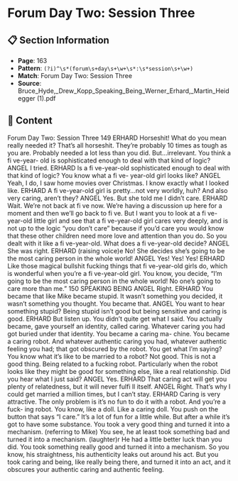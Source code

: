 # Forum Day Two: Session Three

## 📋 Section Information

- **Page**: 163
- **Pattern**: `(?i)^\s*(forum\s+day\s+\w+\s*:\s*session\s+\w+)`
- **Match**: Forum Day Two: Session Three
- **Source**: Bruce_Hyde,_Drew_Kopp_Speaking_Being_Werner_Erhard,_Martin_Heidegger (1).pdf

## 📄 Content

Forum Day Two: Session Three
149
ERHARD
Horseshit! What do you mean really needed it? That’s all horseshit. They’re probably 10 times as
tough as you are. Probably needed a lot less than you did. But...irrelevant. You think a fi ve-year-
old is sophisticated enough to deal with that kind of logic?
ANGEL
I tried.
ERHARD
Is a fi ve-year-old sophisticated enough to deal with that kind of logic? You know what a fi ve-
year-old girl looks like?
ANGEL
Yeah, I do, I saw home movies over Christmas. I know exactly what I looked like.
ERHARD
A fi ve-year-old girl is pretty...not very worldly, huh? And also very caring, aren’t they?
ANGEL
Yes. But she told me I didn’t care.
ERHARD
Wait. We’re not back at fi ve now. We’re having a discussion up here for a moment and then we’ll
go back to fi ve. But I want you to look at a fi ve-year-old little girl and see that a fi ve-year-old girl
cares very deeply, and is not up to the logic “you don’t care” because if you’d care you would
know that these other children need more love and attention than you do. So you dealt with it
like a fi ve-year-old. What does a fi ve-year-old decide?
ANGEL
She was right.
ERHARD (raising voice)e
No! She decides she’s going to be the most caring person in the whole world!
ANGEL
Yes! Yes! Yes!
ERHARD
Like those magical bullshit fucking things that fi ve-year-old girls do, which is wonderful when
you’re a fi ve-year-old girl. You know, you decide, “I’m going to be the most caring person in the
whole world! No one’s going to care more than me.”
150
SPEAKING BEING
ANGEL
Right.
ERHARD
You became that like Mike became stupid. It wasn’t something you decided, it wasn’t something
you thought. You became that.
ANGEL
You want to hear something stupid? Being stupid isn’t good but being sensitive and caring is
good.
ERHARD
But listen up. You didn’t quite get what I said. You actually became, gave yourself an identity,
called caring. Whatever caring you had got buried under that identity. You became a caring ma-
chine. You became a caring robot. And whatever authentic caring you had, whatever authentic
feeling you had; that got obscured by the robot. You get what I’m saying? You know what it’s
like to be married to a robot? Not good. This is not a good thing. Being related to a fucking
robot. Particularly when the robot looks like they might be good for something else, like a real
relationship. Did you hear what I just said?
ANGEL
Yes.
ERHARD
That caring act will get you plenty of relatedness, but it will never fulfi ll itself.
ANGEL
Right. That’s why I could get married a million times, but I can’t stay.
ERHARD
Caring is very attractive. The only problem is it’s no fun to do it with a robot. And you’re a fuck-
ing robot. You know, like a doll. Like a caring doll. You push on the button that says “I care.” It’s
a lot of fun for a little while. But after a while it’s got to have some substance. You took a very
good thing and turned it into a mechanism.
(referring to Mike)
You see, he at least took something bad and turned it into a mechanism.
(laughter)r
He had a little better luck than you did. You took something really good and turned it into a
mechanism. So you know, his straightness, his authenticity leaks out around his act. But you
took caring and being, like really being there, and turned it into an act, and it obscures your
authentic caring and authentic feeling.